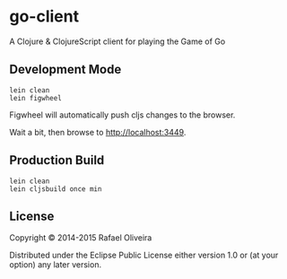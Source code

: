 # go-client

A Clojure & ClojureScript client for playing the Game of Go

## Development Mode

```
lein clean
lein figwheel
```

Figwheel will automatically push cljs changes to the browser.

Wait a bit, then browse to [http://localhost:3449](http://localhost:3449).

## Production Build

```
lein clean
lein cljsbuild once min
```

## License

Copyright © 2014-2015 Rafael Oliveira

Distributed under the Eclipse Public License either version 1.0 or (at
your option) any later version.
